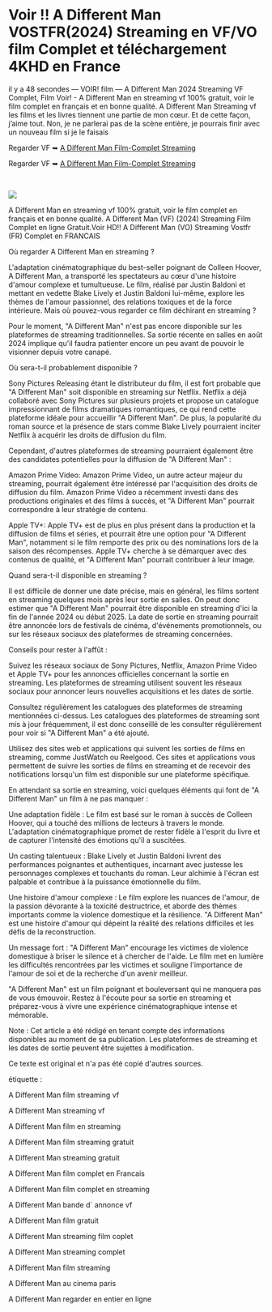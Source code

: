 # Voir !! A Different Man VOSTFR(2024) Streaming en VF/VO film Complet et téléchargement 4KHD en France

il y a 48 secondes — VOIR! film — A Different Man 2024 Streaming VF Complet, Film Voir! - A Different Man en streaming vf 100% gratuit, voir le film complet en français et en bonne qualité. A Different Man Streaming vf les films et les livres tiennent une partie de mon cœur. Et de cette façon, j’aime tout. Non, je ne parlerai pas de la scène entière, je pourrais finir avec un nouveau film si je le faisais

Regarder VF ➥ [A Different Man Film-Complet Streaming](https://cine.yeshq.biz/fr/movie/989662)

Regarder VF ➥ [A Different Man Film-Complet Streaming](https://cine.yeshq.biz/fr/movie/989662)

</br>
<p dir="auto"><a href="https://cine.yeshq.biz/fr/movie/989662" title="PLAY NOW" rel="nofollow"><img src="https://i.imgur.com/jhNGoEt.gif" style="max-width: 100%;"></a></p>


A Different Man en streaming vf 100% gratuit, voir le film complet en français et en bonne qualité. A Different Man (VF) (2024) Streaming Film Complet en ligne Gratuit.Voir HD!! A Different Man (VO) Streaming Vostfr (FR) Complet en FRANCAIS

Où regarder A Different Man en streaming ?

L'adaptation cinématographique du best-seller poignant de Colleen Hoover, A Different Man, a transporté les spectateurs au cœur d'une histoire d'amour complexe et tumultueuse. Le film, réalisé par Justin Baldoni et mettant en vedette Blake Lively et Justin Baldoni lui-même, explore les thèmes de l'amour passionnel, des relations toxiques et de la force intérieure. Mais où pouvez-vous regarder ce film déchirant en streaming ?

Pour le moment, "A Different Man" n'est pas encore disponible sur les plateformes de streaming traditionnelles. Sa sortie récente en salles en août 2024 implique qu'il faudra patienter encore un peu avant de pouvoir le visionner depuis votre canapé.

Où sera-t-il probablement disponible ?

Sony Pictures Releasing étant le distributeur du film, il est fort probable que "A Different Man" soit disponible en streaming sur Netflix. Netflix a déjà collaboré avec Sony Pictures sur plusieurs projets et propose un catalogue impressionnant de films dramatiques romantiques, ce qui rend cette plateforme idéale pour accueillir "A Different Man". De plus, la popularité du roman source et la présence de stars comme Blake Lively pourraient inciter Netflix à acquérir les droits de diffusion du film.

Cependant, d'autres plateformes de streaming pourraient également être des candidates potentielles pour la diffusion de "A Different Man" :

Amazon Prime Video: Amazon Prime Video, un autre acteur majeur du streaming, pourrait également être intéressé par l'acquisition des droits de diffusion du film. Amazon Prime Video a récemment investi dans des productions originales et des films à succès, et "A Different Man" pourrait correspondre à leur stratégie de contenu.

Apple TV+: Apple TV+ est de plus en plus présent dans la production et la diffusion de films et séries, et pourrait être une option pour "A Different Man", notamment si le film remporte des prix ou des nominations lors de la saison des récompenses. Apple TV+ cherche à se démarquer avec des contenus de qualité, et "A Different Man" pourrait contribuer à leur image.

Quand sera-t-il disponible en streaming ?

Il est difficile de donner une date précise, mais en général, les films sortent en streaming quelques mois après leur sortie en salles. On peut donc estimer que "A Different Man" pourrait être disponible en streaming d'ici la fin de l'année 2024 ou début 2025. La date de sortie en streaming pourrait être annoncée lors de festivals de cinéma, d'événements promotionnels, ou sur les réseaux sociaux des plateformes de streaming concernées.

Conseils pour rester à l'affût :

Suivez les réseaux sociaux de Sony Pictures, Netflix, Amazon Prime Video et Apple TV+ pour les annonces officielles concernant la sortie en streaming. Les plateformes de streaming utilisent souvent les réseaux sociaux pour annoncer leurs nouvelles acquisitions et les dates de sortie.

Consultez régulièrement les catalogues des plateformes de streaming mentionnées ci-dessus. Les catalogues des plateformes de streaming sont mis à jour fréquemment, il est donc conseillé de les consulter régulièrement pour voir si "A Different Man" a été ajouté.

Utilisez des sites web et applications qui suivent les sorties de films en streaming, comme JustWatch ou Reelgood. Ces sites et applications vous permettent de suivre les sorties de films en streaming et de recevoir des notifications lorsqu'un film est disponible sur une plateforme spécifique.

En attendant sa sortie en streaming, voici quelques éléments qui font de "A Different Man" un film à ne pas manquer :

Une adaptation fidèle : Le film est basé sur le roman à succès de Colleen Hoover, qui a touché des millions de lecteurs à travers le monde. L'adaptation cinématographique promet de rester fidèle à l'esprit du livre et de capturer l'intensité des émotions qu'il a suscitées.

Un casting talentueux : Blake Lively et Justin Baldoni livrent des performances poignantes et authentiques, incarnant avec justesse les personnages complexes et touchants du roman. Leur alchimie à l'écran est palpable et contribue à la puissance émotionnelle du film.

Une histoire d'amour complexe : Le film explore les nuances de l'amour, de la passion dévorante à la toxicité destructrice, et aborde des thèmes importants comme la violence domestique et la résilience. "A Different Man" est une histoire d'amour qui dépeint la réalité des relations difficiles et les défis de la reconstruction.

Un message fort : "A Different Man" encourage les victimes de violence domestique à briser le silence et à chercher de l'aide. Le film met en lumière les difficultés rencontrées par les victimes et souligne l'importance de l'amour de soi et de la recherche d'un avenir meilleur.

"A Different Man" est un film poignant et bouleversant qui ne manquera pas de vous émouvoir. Restez à l'écoute pour sa sortie en streaming et préparez-vous à vivre une expérience cinématographique intense et mémorable.

Note : Cet article a été rédigé en tenant compte des informations disponibles au moment de sa publication. Les plateformes de streaming et les dates de sortie peuvent être sujettes à modification.

Ce texte est original et n'a pas été copié d'autres sources.

étiquette :

A Different Man film streaming vf

A Different Man streaming vf

A Different Man film en streaming

A Different Man film streaming gratuit

A Different Man streaming gratuit

A Different Man film complet en Francais

A Different Man film complet en streaming

A Different Man bande d` annonce vf

A Different Man film gratuit

A Different Man streaming film coplet

A Different Man streaming complet

A Different Man film streaming

A Different Man au cinema paris

A Different Man regarder en entier en ligne
